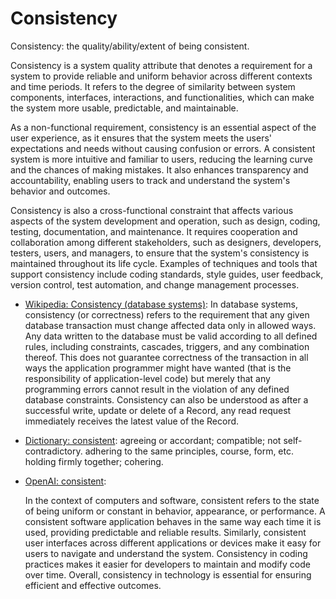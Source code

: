 # Consistency

Consistency: the quality/ability/extent of being consistent.

<div data-chatgpt-prompt="explain consistency (system quality attribute, cross-functional constraint, non-functional requirement)">Consistency is a system quality attribute that denotes a requirement for a system to provide reliable and uniform behavior across different contexts and time periods.  It refers to the degree of similarity between system components, interfaces, interactions, and functionalities, which can make the system more usable, predictable, and maintainable. 

As a non-functional requirement, consistency is an essential aspect of the user experience, as it ensures that the system meets the users' expectations and needs without causing confusion or errors. A consistent system is more intuitive and familiar to users, reducing the learning curve and the chances of making mistakes. It also enhances transparency and accountability, enabling users to track and understand the system's behavior and outcomes.

Consistency is also a cross-functional constraint that affects various aspects of the system development and operation, such as design, coding, testing, documentation, and maintenance. It requires cooperation and collaboration among different stakeholders, such as designers, developers, testers, users, and managers, to ensure that the system's consistency is maintained throughout its life cycle. Examples of techniques and tools that support consistency include coding standards, style guides, user feedback, version control, test automation, and change management processes.</div>

* [Wikipedia: Consistency (database systems)](https://wikipedia.org/wiki/Consistency_(database_systems)): In database systems, consistency (or correctness) refers to the requirement that any given database transaction must change affected data only in allowed ways. Any data written to the database must be valid according to all defined rules, including constraints, cascades, triggers, and any combination thereof. This does not guarantee correctness of the transaction in all ways the application programmer might have wanted (that is the responsibility of application-level code) but merely that any programming errors cannot result in the violation of any defined database constraints. Consistency can also be understood as after a successful write, update or delete of a Record, any read request immediately receives the latest value of the Record. 

* [Dictionary: consistent](https://www.dictionary.com/browse/consistent): agreeing or accordant; compatible; not self-contradictory. adhering to the same principles, course, form, etc. holding firmly together; cohering.

* [OpenAI: consistent](https:://openai.com): <div data-chatgpt-prompt="define consistent (computers and software)">In the context of computers and software, consistent refers to the state of being uniform or constant in behavior, appearance, or performance. A consistent software application behaves in the same way each time it is used, providing predictable and reliable results. Similarly, consistent user interfaces across different applications or devices make it easy for users to navigate and understand the system. Consistency in coding practices makes it easier for developers to maintain and modify code over time. Overall, consistency in technology is essential for ensuring efficient and effective outcomes.</div>
  
